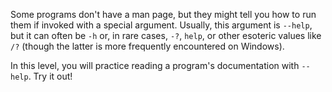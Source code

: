 Some programs don't have a man page, but they might tell you how to run them if invoked with a special argument.
Usually, this argument is `--help`, but it can often be `-h` or, in rare cases, `-?`, `help`, or other esoteric values like `/?` (though the latter is more frequently encountered on Windows).

In this level, you will practice reading a program's documentation with `--help`.
Try it out!
